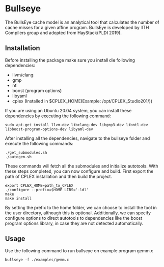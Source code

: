 # Bullseye

The BullsEye cache model is an analytical tool that calculates the number of cache misses for a given affine program.
BullsEye is developed by IITH Compilers group and adopted from HayStack(PLDI 2019).

## Installation

Before installing the package make sure you install die following dependencies:
- llvm/clang
- gmp
- ntl
- boost (program options)
- libyaml
- cplex (Installed in $CPLEX_HOME(Example: /opt/CPLEX_Studio201/))

If you are using an Ubuntu 20.04 system, you can install these dependencies by executing the following command:
```
sudo apt-get install llvm-dev libclang-dev libgmp3-dev libntl-dev libboost-program-options-dev libyaml-dev
```
After installing all the dependencies, navigate to the bullseye folder and execute the following commands:
```
./get_submodules.sh
./autogen.sh
```
These commands will fetch all the submodules and initialize autotools. With these steps completed, you can now configure and build.
First export the path of CPLEX installation and then build the project.
```
export CPLEX_HOME=path_to_CPLEX
./configure --prefix=$HOME LIBS='-ldl'
make
make install
```
By setting the prefix to the home folder, we can choose to install the tool in the user directory, although this is optional. Additionally, we can specify configure options to direct autotools to dependencies like the boost program options library, in case they are not detected automatically.

## Usage

Use the following command to run bullseye on example program gemm.c
```
bullseye -f ./examples/gemm.c
```  

